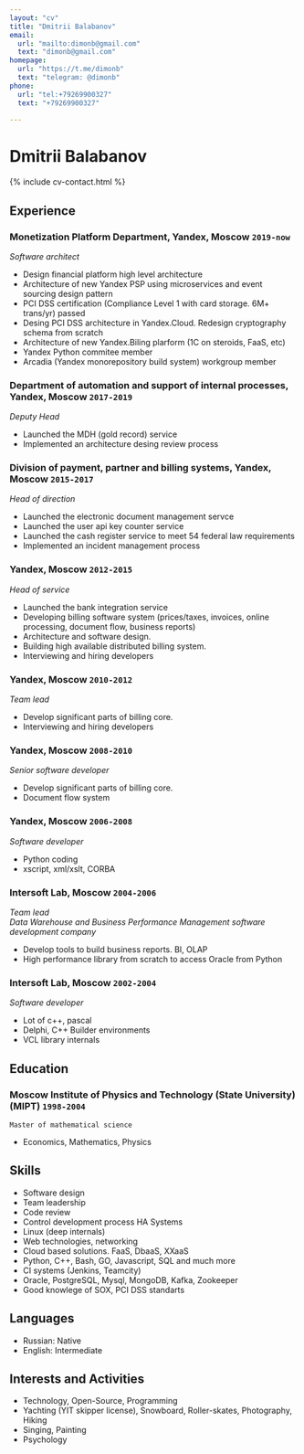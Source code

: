 ```yaml
---
layout: "cv"
title: "Dmitrii Balabanov"
email:
  url: "mailto:dimonb@gmail.com"
  text: "dimonb@gmail.com"
homepage:
  url: "https://t.me/dimonb"
  text: "telegram: @dimonb"
phone:
  url: "tel:+79269900327"
  text: "+79269900327"
  
---
```


# Dmitrii Balabanov

<!--
include contact information from the front matter
Supported arguments:
    - homepage: url, text
    - phone
    - email
-->

{% include cv-contact.html %}

## Experience

### **Monetization Platform Department, Yandex, Moscow** `2019-now`
_Software architect_<br>
- Design financial platform high level architecture
- Architecture of new Yandex PSP using microservices and event sourcing design pattern
- PCI DSS certification (Compliance Level 1 with card storage. 6M+ trans/yr) passed
- Desing PCI DSS architecture in Yandex.Cloud. Redesign cryptography schema from scratch
- Architecture of new Yandex.Biling plarform (1C on steroids, FaaS, etc)
- Yandex Python commitee member
- Arcadia (Yandex monorepository build system) workgroup member

### **Department of automation and support of internal processes, Yandex, Moscow** `2017-2019`
_Deputy Head_<br>
- Launched the MDH (gold record) service
- Implemented an architecture desing review process

### **Division of payment, partner and billing systems, Yandex, Moscow** `2015-2017`
_Head of direction_<br>
- Launched the electronic document management servce
- Launched the user api key counter service
- Launched the cash register service to meet 54 federal law requirements
- Implemented an incident management process

### **Yandex, Moscow** `2012-2015` 
_Head of service_<br>
- Launched the bank integration service
- Developing billing software system (prices/taxes, invoices, online processing, document flow, business reports)
- Architecture and software design.
- Building high available distributed billing system.
- Interviewing and hiring developers

### **Yandex, Moscow** `2010-2012`
_Team lead_<br>
- Develop significant parts of billing core. 
- Interviewing and hiring developers

### **Yandex, Moscow** `2008-2010`
_Senior software developer_<br>
- Develop significant parts of billing core.
- Document flow system

### **Yandex, Moscow** `2006-2008`
_Software developer_<br>
- Python coding
- xscript, xml/xslt, CORBA

### **Intersoft Lab, Moscow** `2004-2006`
_Team lead_<br>
*Data Warehouse and Business Performance Management software development company*
- Develop tools to build business reports. BI, OLAP
- High performance library from scratch to access Oracle from Python

### **Intersoft Lab, Moscow** `2002-2004`
_Software developer_<br>
- Lot of c++, pascal
- Delphi, C++ Builder environments
- VCL library internals

## Education

### **Moscow Institute of Physics and Technology (State University) (MIPT)** `1998-2004`
```
Master of mathematical science
```
- Economics, Mathematics, Physics

## Skills
- Software design
- Team leadership
- Code review
- Control development process HA Systems
- Linux (deep internals)
- Web technologies, networking
- Cloud based solutions. FaaS, DbaaS, XXaaS
- Python, C++, Bash, GO, Javascript, SQL and much more
- CI systems (Jenkins, Teamcity)
- Oracle, PostgreSQL, Mysql, MongoDB, Kafka, Zookeeper
- Good knowlege of SOX, PCI DSS standarts

## Languages
- Russian: Native
- English: Intermediate

## Interests and Activities
- Technology, Open-Source, Programming
- Yachting (YIT skipper license), Snowboard, Roller-skates, Photography, Hiking
- Singing, Painting
- Psychology
